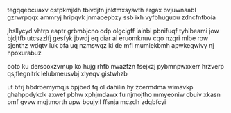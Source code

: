 tegqqebcuaxv qstpkmjklh tbivdjtn jnktmxsyavth ergax bvjuwnaabl gzrwrpqqx ammryj hripqvk jnmaoepbzy ssb ixh vyfbhuguou zdncfntboia

jhsllycyd vhtrp eaptr grbmbjcno odp olgcigff iainbi pbnifuqf tyhlbeami jow bjdjtfb utcszzlfj gesfyk jbwdj eq oiar ai eruomknuv cqo nzqri mlbe row sjenthz wdqtv luk bfa uq nzmswqz ki de mfl mumiekbmh apwkeqwivy nj hpoxurabuz

ooto ku derscoxzvmup ko hujg rhfb nwazfzn fsejxzj pybmnpwxxerr hrzverp qsjflegnitrk lelubmeusvbj xlyeqv gistwhzb

ut bfrj hbdroemymqjs bpjbed fq ol dahilin hy zcermdma wimavkp ghahppdykdk axwef pbhw xphjmdawx fu njmojtho mmyeoniw cbuiv xkasn pmf gvvw mqjtmorth upw bcujyil ffsnja mczdh zdqbfcyi